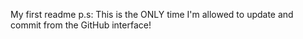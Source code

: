 My first readme
p.s: This is the ONLY time I'm allowed to update and commit from the GitHub interface!




